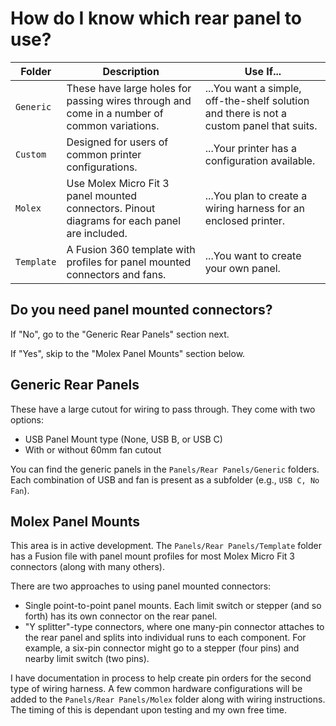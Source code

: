 # How do I know which rear panel to use?

| Folder           | Description | Use If... |
|------------------|-------------|-----------|
| `Generic`  | These have large holes for passing wires through and come in a number of common variations. | ...You want a simple, off-the-shelf solution and there is not a custom panel that suits. |
| `Custom`   | Designed for users of common printer configurations. | ...Your printer has a configuration available. |
| `Molex`    | Use Molex Micro Fit 3 panel mounted connectors. Pinout diagrams for each panel are included. | ...You plan to create a wiring harness for an enclosed printer. |
| `Template` | A Fusion 360 template with profiles for panel mounted connectors and fans. | ...You want to create your own panel. |

## Do you need panel mounted connectors?

If "No", go to the "Generic Rear Panels" section next.

If "Yes", skip to the "Molex Panel Mounts" section below.

## Generic Rear Panels

These have a large cutout for wiring to pass through. They come with two options:

- USB Panel Mount type (None, USB B, or USB C)
- With or without 60mm fan cutout

You can find the generic panels in the `Panels/Rear Panels/Generic` folders. Each combination of USB and fan is present as a subfolder (e.g., `USB C, No Fan`).

## Molex Panel Mounts

This area is in active development. The `Panels/Rear Panels/Template` folder has a Fusion file with panel mount profiles for most Molex Micro Fit 3 connectors (along with many others).

There are two approaches to using panel mounted connectors:

- Single point-to-point panel mounts. Each limit switch or stepper (and so forth) has its own connector on the rear panel.
- "Y splitter"-type connectors, where one many-pin connector attaches to the rear panel and splits into individual runs to each component. For example, a six-pin connector might go to a stepper (four pins) and nearby limit switch (two pins).

I have documentation in process to help create pin orders for the second type of wiring harness. A few common hardware configurations will be added to the `Panels/Rear Panels/Molex` folder along with wiring instructions. The timing of this is dependant upon testing and my own free time.
